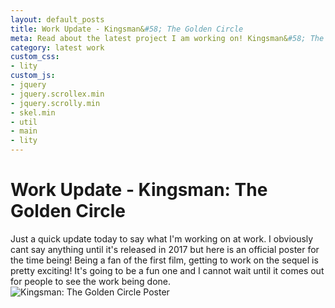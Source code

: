 ```yaml
---
layout: default_posts
title: Work Update - Kingsman&#58; The Golden Circle
meta: Read about the latest project I am working on! Kingsman&#58; The Golden Circle
category: latest work
custom_css:
- lity
custom_js:
- jquery
- jquery.scrollex.min
- jquery.scrolly.min
- skel.min
- util
- main
- lity
---
```

<h1 class="major">Work Update - Kingsman: The Golden Circle</h1>
Just a quick update today to say what I'm working on at work. I obviously cant say anything until it's released in 2017 but here is an official poster for the time being! Being a fan of the first film, getting to work on the sequel is pretty exciting! It's going to be a fun one and I cannot wait until it comes out for people to see the work being done.
<div>
    <span class="image fit_half">
        <img src="http://ia.media-imdb.com/images/M/MV5BNTg5NzEwNTA4NV5BMl5BanBnXkFtZTgwNzU4NDY1ODE@._V1_SX675_CR0,0,675,999_AL_.jpg" alt="Kingsman: The Golden Circle Poster"/>
    </span>
</div>




